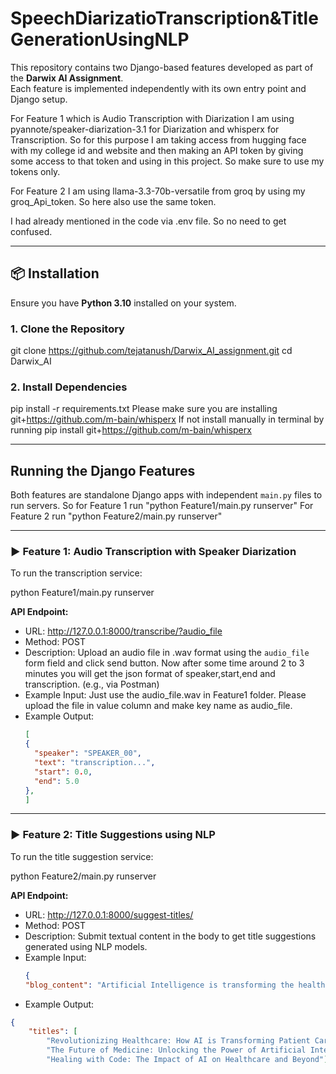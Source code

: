 # SpeechDiarizatioTranscription&TitleGenerationUsingNLP

This repository contains two Django-based features developed as part of the **Darwix AI Assignment**.  
Each feature is implemented independently with its own entry point and Django setup.

For Feature 1 which is Audio Transcription with Diarization I am using pyannote/speaker-diarization-3.1 for Diarization and whisperx for Transcription. So for this purpose I am taking access from hugging face with my college id and website and then making an API token by giving some access to that token and using in this project. So make sure to use my tokens only.

For Feature 2 I am using llama-3.3-70b-versatile from groq by using my groq_Api_token. So here also use the same token.

I had already mentioned in the code via .env file. So no need to get confused.

---

## 📦 Installation

Ensure you have **Python 3.10** installed on your system.

### 1. Clone the Repository

git clone https://github.com/tejatanush/Darwix_AI_assignment.git
cd Darwix_AI


### 2. Install Dependencies

pip install -r requirements.txt
Please make sure you are installing git+https://github.com/m-bain/whisperx
If not install manually in terminal by running pip install git+https://github.com/m-bain/whisperx

---

##  Running the Django Features

Both features are standalone Django apps with independent `main.py` files to run servers.
So for Feature 1 run "python Feature1/main.py runserver"
For Feature 2 run "python Feature2/main.py runserver"

---

### ▶️ Feature 1: Audio Transcription with Speaker Diarization

To run the transcription service:

python Feature1/main.py runserver

**API Endpoint:**

- URL: http://127.0.0.1:8000/transcribe/?audio_file  
- Method: POST  
- Description: Upload an audio file in .wav format using the `audio_file` form field and click send button. Now after some time around 2 to 3 minutes you will get the json format of speaker,start,end and transcription. (e.g., via Postman)
- Example Input: Just use the audio_file.wav in  Feature1 folder. Please upload the file in value column and make key name as audio_file. 
- Example Output:
  ```json
  [
  {
    "speaker": "SPEAKER_00",
    "text": "transcription...",
    "start": 0.0,
    "end": 5.0
  },
  ]
---

### ▶️ Feature 2: Title Suggestions using NLP

To run the title suggestion service:

python Feature2/main.py runserver

**API Endpoint:**

- URL: http://127.0.0.1:8000/suggest-titles/  
- Method: POST  
- Description: Submit textual content in the body to get title suggestions generated using NLP models.
- Example Input:
  ```json
  {
  "blog_content": "Artificial Intelligence is transforming the healthcare industry by enabling faster diagnosis, improving patient outcomes, and reducing the burden on medical professionals. AI-driven tools can analyze medical images, predict disease risk, and assist doctors in making more informed decisions."}

- Example Output:
```json
{
    "titles": [
        "Revolutionizing Healthcare: How AI is Transforming Patient Care",
        "The Future of Medicine: Unlocking the Power of Artificial Intelligence",
        "Healing with Code: The Impact of AI on Healthcare and Beyond"]}

